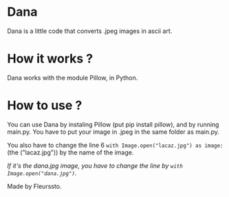 # Dana
Dana is a little code that converts .jpeg images in ascii art.

# How it works ?
Dana works with the module Pillow, in Python.

# How to use ?
You can use Dana by instaling Pillow (put pip install pillow), and by running main.py. You have to put your image in .jpeg in the same folder as main.py.

You also have to change the line 6 `with Image.open("lacaz.jpg") as image:` (the ("lacaz.jpg")) by the name of the image.

  *If it's the dana.jpg image, you have to change the line by `with Image.open("dana.jpg")`.*

  
Made by Fleurssto.

